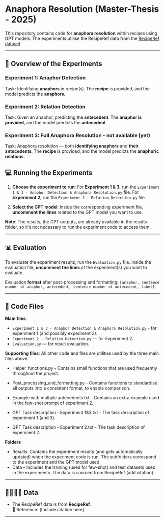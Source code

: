 # Anaphora Resolution (Master-Thesis - 2025)

This repository contains code for **anaphora resolution** within recipes using GPT models.
The experiments utilise the RecipeRef data from the [RecipeRef dataset](#data).

---

## 🤖 Overview of the Experiments

### **Experiment 1: Anaphor Detection**
Task: Identifying **anaphors** in recipe(s).
The **recipe** is provided, and the model predicts the **anaphors**.

### **Experiment 2: Relation Detection**
Task: Given an anaphor, predicting the **antecedent**.
The **anaphor is provided**, and the model predicts the **antecedent**.

### **Experiment 3: Full Anaphora Resolution** - not available (yet)
Task: Anaphora resolution — both **identifying anaphors** and **their antecedents**.
The **recipe** is provided, and the model predicts the **anaphoric relations**.


## 💻 Running the Experiments

1. **Choose the experiment to run**:
   For **Experiment 1 & 3**, run the `Experiment 1 & 3 - Anaphor Detection & Anaphora Resolution.py` file.
   For **Experiment 2**, run the `Experiment 2 - Relation Detection.py` file.

2. **Select the GPT model**:
   Inside the corresponding experiment file, **uncomment the lines** related to the GPT model you want to use.

**Note**: The results, the GPT outputs, are already available in the results folder, so it's not necessary to run the experiment code to access them.

---

## 📊 Evaluation
To evaluate the experiment results, run the `Evaluation.py` file.
Inside the evaluation file, **uncomment the lines** of the experiment(s) you want to evaluate.

Evaluation **format** after post-processing and formatting: ``` [anaphor, sentence number of anaphor, antecedent, sentence number of antecedent, label] ```

---

## 📂 Code Files
**Main files**:
  - `Experiment 1 & 3 - Anaphor Detection & Anaphora Resolution.py` - for experiment 1 (and possibly experiment 3).
  - `Experiment 2 - Relation Detection.py` — for Experiment 2.
  - `Evaluation.py` — for result evaluation.

**Supporting files**: All other code and files are utilities used by the three main files above.
- Helper_functions.py - Contains small functions that are used frequently throughout the project.
- Post_processing_and_formatting.py - Contains functions to standardise all outputs into a consistent format, to enable comparison.
  
- Example with multiple antecedents.txt - Contains an extra example used in the few-shot prompt of experiment 2.
- GPT Task description - Experiment 1&3.txt - The task description of experiment 1 (and 3).
- GPT Task description - Experiment 2.txt - The task description of experiment 2.

**Folders**
- Results: Contains the experiment results (and gets automatically updated) when the experiment code is run. The subfolders correspond to the experiment and the GPT model used.
- Data – Includes the training (used for few-shot) and test datasets used in the experiments. The data is sourced from RecipeRef (add citation).
---

## 👩🏻‍🍳🍳 Data

- The RecipeRef data is from **RecipeRef**.  
  📖 Reference: [Include citation here]
---



